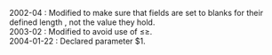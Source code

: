 2002-04 : Modified to make sure that fields are set to blanks for their defined length , not the value they hold.  2003-02 : Modified to avoid use of ≤≥.  2004-01-22 : Declared parameter $1.